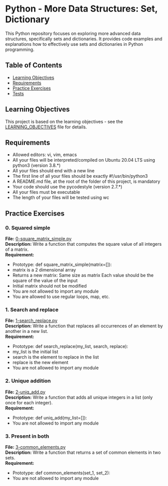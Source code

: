 # Python - More Data Structures: Set, Dictionary

This Python repository focuses on exploring more advanced data structures, specifically sets and dictionaries. It provides code examples and explanations how to effectively use sets and dictionaries in Python programming. 

## Table of Contents
- [Learning Objectives](#learning-objectives)
- [Requirements](#requirements)
- [Practice Exercises](#practice-exercises)
- [Tests](#tests)
## Learning Objectives

This project is based on the learning objectives - see the [LEARNING_OBJECTIVES](https://github.com/Goaty-yagi/holbertonschool-higher_level_programming/blob/main/python-more_data_structures/LEANING_OBJECTIVES.md) file for details.

## Requirements
- Allowed editors: vi, vim, emacs
- All your files will be interpreted/compiled on Ubuntu 20.04 LTS using python3 (version 3.8.*)
- All your files should end with a new line
- The first line of all your files should be exactly #!/usr/bin/python3
- A README.md file, at the root of the folder of this project, is mandatory
- Your code should use the pycodestyle (version 2.7.*)
- All your files must be executable
- The length of your files will be tested using wc

## Practice Exercises

### 0. Squared simple

**File:** [0-square_matrix_simple.py](https://github.com/Goaty-yagi/holbertonschool-higher_level_programming/blob/main/python-more_data_structures/0-square_matrix_simple.py)<br>
**Description:** Write a function that computes the square value of all integers of a matrix.<br>
**Requirement:** <br>
- Prototype: def square_matrix_simple(matrix=[]):
- matrix is a 2 dimensional array
- Returns a new matrix:
Same size as matrix
Each value should be the square of the value of the input
- Initial matrix should not be modified
- You are not allowed to import any module
- You are allowed to use regular loops, map, etc.


### 1. Search and replace

**File:** [1-search_replace.py](https://github.com/Goaty-yagi/holbertonschool-higher_level_programming/blob/main/python-more_data_structures/1-search_replace.py)<br>
**Description:** Write a function that replaces all occurrences of an element by another in a new list.<br>
**Requirement:** <br>
- Prototype: def search_replace(my_list, search, replace):
- my_list is the initial list
- search is the element to replace in the list
- replace is the new element
- You are not allowed to import any module

### 2. Unique addition

**File:** [2-uniq_add.py](https://github.com/Goaty-yagi/holbertonschool-higher_level_programming/blob/main/python-more_data_structures/2-uniq_add.py)<br>
**Description:** Write a function that adds all unique integers in a list (only once for each integer).<br>
**Requirement:** <br>
- Prototype: def uniq_add(my_list=[]):
- You are not allowed to import any module

### 3. Present in both

**File:** [3-common_elements.py](https://github.com/Goaty-yagi/holbertonschool-higher_level_programming/blob/main/python-more_data_structures/3-common_elements.py)<br>
**Description:** Write a function that returns a set of common elements in two sets.<br>
**Requirement:** <br>
- Prototype: def common_elements(set_1, set_2):
- You are not allowed to import any module

